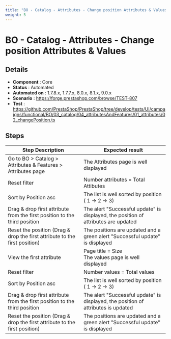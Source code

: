 ```yaml
---
title: "BO - Catalog - Attributes - Change position Attributes & Values"
weight: 5
---
```


# BO - Catalog - Attributes - Change position Attributes & Values
## Details
* **Component** : Core
* **Status** : Automated
* **Automated on** : 1.7.8.x, 1.7.7.x, 8.0.x, 8.1.x, 9.0.x
* **Scenario** : https://forge.prestashop.com/browse/TEST-807
* **Test** : https://github.com/PrestaShop/PrestaShop/tree/develop/tests/UI/campaigns/functional/BO/03_catalog/04_attributesAndFeatures/01_attributes/02_changePosition.ts

## Steps
| Step Description | Expected result |
| ----- | ----- |
| Go to BO > Catalog > Attributes & Features > Attributes page | The Attributes page is well displayed |
| Reset filter | Number attributes = Total Attibutes |
| Sort by Position asc | The list is well sorted by position ( 1 -> 2 -> 3) |
| Drag & drop first attribute from the first position to the third position | The alert "Successful update" is displayed, the position of attributes are updated |
| Reset the position (Drag & drop the first attribute to the first position) | The positions are updated and a green alert "Successful update" is displayed |
| View the first attribute | Page title = Size<br>The values page is well displayed |
| Reset filter | Number values = Total values |
| Sort by Position asc | The list is well sorted by position ( 1 -> 2 -> 3) |
| Drag & drop first attribute from the first position to the third position | The alert "Successful update" is displayed, the position of attributes is updated |
| Reset the position (Drag & drop the first attribute to the first position) | The positions are updated and a green alert "Successful update" is displayed |